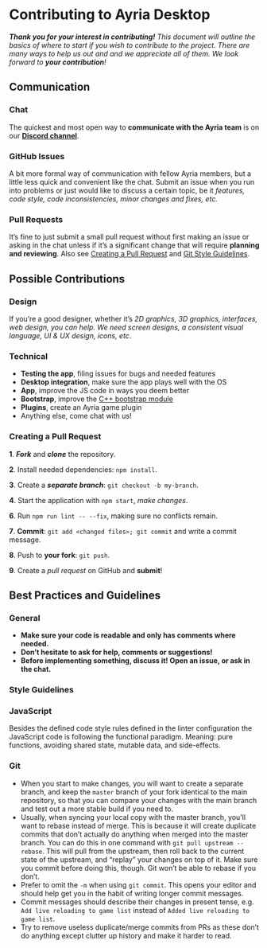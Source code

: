# Contributing to Ayria Desktop
_**Thank you for your interest in contributing!** This document will outline the basics of where to start if you wish to contribute to the project. There are many ways to help us out and and we appreciate all of them. We look forward to **your contribution**!_

## Communication

### Chat
The quickest and most open way to **communicate with the Ayria team** is on our [**Discord channel**](https://discord.gg/Jg8NZDK).

### GitHub Issues
A bit more formal way of communication with fellow Ayria members, but a little less quick and convenient like the chat. Submit an issue when you run into problems or just would like to discuss a certain topic, be it _features, code style, code inconsistencies, minor changes and fixes, etc._

### Pull Requests
It’s fine to just submit a small pull request without first making an issue or asking in the chat unless if it’s a significant change that will require **planning and reviewing**. Also see [Creating a Pull Request](#creating-a-pr) and [Git Style Guidelines](#git-style-guidelines).

## Possible Contributions

### Design
If you’re a good designer, whether it’s _2D graphics, 3D graphics, interfaces, web design, you can help. We need screen designs, a consistent visual language, UI & UX design, icons, etc_.

### Technical
* **Testing the app**, filing issues for bugs and needed features
* **Desktop integration**, make sure the app plays well with the OS
* **App**, improve the JS code in ways you deem better
* **Bootstrap**, improve the [C++ bootstrap module](https://github.com/AyriaPublic/Bootstrapmodule_cpp)
* **Plugins**, create an Ayria game plugin
* Anything else, come chat with us!

### <a name=“creating-a-pr”> Creating a Pull Request </a>

**1**. _**Fork**_ and _**clone**_ the repository.

**2**. Install needed dependencies: `npm install`.

**3**. Create a _**separate branch**_: `git checkout -b my-branch`.

**4**. Start the application with `npm start`, _make changes_.

**6**. Run `npm run lint -- --fix`, making sure no conflicts remain.

**7**. **Commit**: `git add <changed files>; git commit` and write a commit message.

**8**. Push to **your fork**: `git push`.

**9**. Create a _pull request_ on GitHub and **submit**!

## Best Practices and Guidelines
### General
* **Make sure your code is readable and only has comments where needed.**
* **Don’t hesitate to ask for help, comments or suggestions!**
* **Before implementing something, discuss it! Open an issue, or ask in the chat.**

### Style Guidelines

### JavaScript
Besides the defined code style rules defined in the linter configuration the JavaScript code is following the functional paradigm. Meaning: pure functions, avoiding shared state, mutable data, and side-effects.

### <a name=“git-style-guidelines”> Git </a>
* When you start to make changes, you will want to create a separate branch, and keep the `master` branch of your fork identical to the main repository, so that you can compare your changes with the main branch and test out a more stable build if you need to.
* Usually, when syncing your local copy with the master branch, you’ll want to rebase instead of merge. This is because it will create duplicate commits that don’t actually do anything when merged into the master branch. You can do this in one command with `git pull upstream --rebase`. This will pull from the upstream, then roll back to the current state of the upstream, and “replay” your changes on top of it. Make sure you commit before doing this, though. Git won’t be able to rebase if you don’t.
* Prefer to omit the `-m` when using `git commit`. This opens your editor and should help get you in the habit of writing longer commit messages.
* Commit messages should describe their changes in present tense, e.g. `Add live reloading to game list` instead of `Added live reloading to game list`.
* Try to remove useless duplicate/merge commits from PRs as these don’t do anything except clutter up history and make it harder to read.
